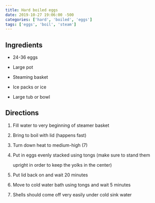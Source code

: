 ```yaml
---
title: Hard boiled eggs
date: 2019-10-27 19:06:00 -500
categories: ['hard', 'boiled', 'eggs']
tags: ['eggs', 'boil', 'steam']
---
```


## Ingredients

-   24-36 eggs
-   Large pot
-   Steaming basket
-   Ice packs or ice
-   Large tub or bowl

## Directions

1.  Fill water to very beginning of steamer basket
2.  Bring to boil with lid (happens fast)
3.  Turn down heat to medium-high (7)
4.  Put in eggs evenly stacked using tongs (make sure to stand them
    upright in order to keep the yolks in the center)
5.  Put lid back on and wait 20 minutes
6.  Move to cold water bath using tongs and wait 5 minutes
7.  Shells should come off very easily under cold sink water
